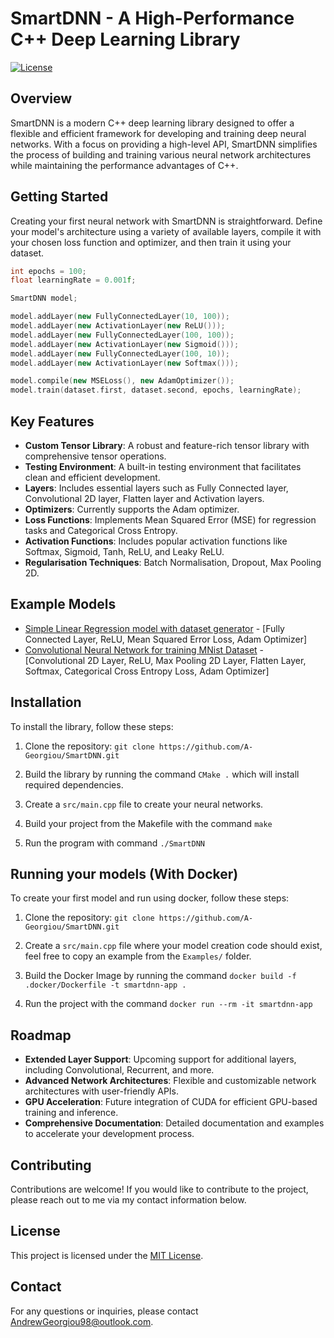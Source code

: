 
# SmartDNN - A High-Performance C++ Deep Learning Library

[![License](https://img.shields.io/badge/license-MIT-blue.svg)](LICENSE)

## Overview

SmartDNN is a modern C++ deep learning library designed to offer a flexible and efficient framework for developing and training deep neural networks. With a focus on providing a high-level API, SmartDNN simplifies the process of building and training various neural network architectures while maintaining the performance advantages of C++.

## Getting Started

Creating your first neural network with SmartDNN is straightforward. Define your model's architecture using a variety of available layers, compile it with your chosen loss function and optimizer, and then train it using your dataset.

```cpp
int epochs = 100;
float learningRate = 0.001f;

SmartDNN model;

model.addLayer(new FullyConnectedLayer(10, 100));
model.addLayer(new ActivationLayer(new ReLU()));
model.addLayer(new FullyConnectedLayer(100, 100));
model.addLayer(new ActivationLayer(new Sigmoid()));
model.addLayer(new FullyConnectedLayer(100, 10));
model.addLayer(new ActivationLayer(new Softmax()));

model.compile(new MSELoss(), new AdamOptimizer());
model.train(dataset.first, dataset.second, epochs, learningRate);
```

## Key Features

-   **Custom Tensor Library**: A robust and feature-rich tensor library with comprehensive tensor operations.
-   **Testing Environment**: A built-in testing environment that facilitates clean and efficient development.
-   **Layers**: Includes essential layers such as Fully Connected layer, Convolutional 2D layer, Flatten layer and Activation layers.
-   **Optimizers**: Currently supports the Adam optimizer.
-   **Loss Functions**: Implements Mean Squared Error (MSE) for regression tasks and Categorical Cross Entropy.
-   **Activation Functions**: Includes popular activation functions like Softmax, Sigmoid, Tanh, ReLU, and Leaky ReLU.
-   **Regularisation Techniques**: Batch Normalisation, Dropout, Max Pooling 2D.

## Example Models

- [Simple Linear Regression model with dataset generator](https://github.com/A-Georgiou/SmartDNN/blob/main/Examples/SimpleLinearRegressionModel.cpp) - [Fully Connected Layer, ReLU, Mean Squared Error Loss, Adam Optimizer]
- [Convolutional Neural Network for training MNist Dataset](https://github.com/A-Georgiou/SmartDNN/blob/main/Examples/MNistModel.cpp) - [Convolutional 2D Layer, ReLU, Max Pooling 2D Layer, Flatten Layer, Softmax, Categorical Cross Entropy Loss, Adam Optimizer]

## Installation

To install the library, follow these steps:

1. Clone the repository: `git clone https://github.com/A-Georgiou/SmartDNN.git`

2. Build the library by running the command `CMake .` which will install required dependencies.

3. Create a `src/main.cpp` file to create your neural networks.

3. Build your project from the Makefile with the command `make`

4. Run the program with command `./SmartDNN`

## Running your models (With Docker)

To create your first model and run using docker, follow these steps:

1. Clone the repository: `git clone https://github.com/A-Georgiou/SmartDNN.git`

2. Create a `src/main.cpp` file where your model creation code should exist, feel free to copy an example from the `Examples/` folder.

3. Build the Docker Image by running the command `docker build -f .docker/Dockerfile -t smartdnn-app .`

4. Run the project with the command `docker run --rm -it smartdnn-app`

## Roadmap

-   **Extended Layer Support**: Upcoming support for additional layers, including Convolutional, Recurrent, and more.
-   **Advanced Network Architectures**: Flexible and customizable network architectures with user-friendly APIs.
-   **GPU Acceleration**: Future integration of CUDA for efficient GPU-based training and inference.
-   **Comprehensive Documentation**: Detailed documentation and examples to accelerate your development process.

## Contributing

Contributions are welcome! If you would like to contribute to the project, please reach out to me via my contact information below.

## License

This project is licensed under the [MIT License](LICENSE).

## Contact

For any questions or inquiries, please contact [AndrewGeorgiou98@outlook.com](mailto:andrewgeorgiou98@outlook.com).